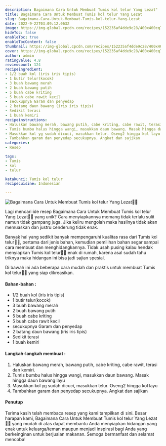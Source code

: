 ```yaml
---
description: Bagaimana Cara Untuk Membuat Tumis kol telur Yang Lezat"
title: Bagaimana Cara Untuk Membuat Tumis kol telur Yang Lezat
slug: Bagaimana-Cara-Untuk-Membuat-Tumis-kol-telur-Yang-Lezat
date: 2022-9-22T03:09:12.063Z
image: https://img-global.cpcdn.com/recipes/152235af4dde9c28/400x400cq70/photo.jpg
hideToc: false
enableToc: true
enableTocContent: false
thumbnail: https://img-global.cpcdn.com/recipes/152235af4dde9c28/400x400cq70/photo.jpg
cover: https://img-global.cpcdn.com/recipes/152235af4dde9c28/400x400cq70/photo.jpg
author: admin
ratingvalue: 4.8
reviewcount: 124
recipeingredient:
- 1/2 buah kol (iris iris tipis)
- 1 butir telur(kocok)
- 3 buah bawang merah
- 2 buah bawang putih
- 5 buah cabe kriting
- 5 buah cabe rawit kecil
- secukupnya Garam dan penyedap
- 2 batang daun bawang (iris iris tipis)
- Sedikit terasi
- 1 buah kemiri
recipeinstructions:
- Haluskan bawang merah, bawang putih, cabe kriting, cabe rawit, terasi dan kemiri.
- Tumis bumbu halus hingga wangi, masukkan daun bawang. Masak hingga daun bawang layu
- Masukkan kol yg sudah dicuci, masukkan telur. Oseng2 hingga kol layu
- Tambahkan garam dan penyedap secukupnya. Angkat dan sajikan
categories:
- Resep

tags:
- Tumis
- kol
- telur

katakunci: Tumis kol telur
recipecuisine: Indonesian

---
```


![Bagaimana Cara Untuk Membuat Tumis kol telur Yang Lezat👩‍🍳](https://img-global.cpcdn.com/recipes/152235af4dde9c28/400x400cq70/photo.jpg)

Lagi mencari ide resep Bagaimana Cara Untuk Membuat Tumis kol telur Yang Lezat👩‍🍳 yang unik? Cara menyiapkannya memang tidak terlalu sulit namun tidak gampang juga. Jika keliru mengolah maka hasilnya tidak akan memuaskan dan justru cenderung tidak enak.

Banyak hal yang sedikit banyak mempengaruhi kualitas rasa dari Tumis kol telur👩‍🍳, pertama dari jenis bahan, kemudian pemilihan bahan segar sampai cara membuat dan menghidangkannya. Tidak usah pusing kalau hendak menyiapkan Tumis kol telur👩‍🍳 enak di rumah, karena asal sudah tahu triknya maka hidangan ini bisa jadi sajian spesial.

Di bawah ini ada beberapa cara mudah dan praktis untuk membuat Tumis kol telur👩‍🍳 yang siap dikreasikan.

<!--inarticleads1-->

#### Bahan-bahan :

- 1/2 buah kol (iris iris tipis)
- 1 butir telur(kocok)
- 3 buah bawang merah
- 2 buah bawang putih
- 5 buah cabe kriting
- 5 buah cabe rawit kecil
- secukupnya Garam dan penyedap
- 2 batang daun bawang (iris iris tipis)
- Sedikit terasi
- 1 buah kemiri

<!--inarticleads2-->

#### Langkah-langkah membuat :

1. Haluskan bawang merah, bawang putih, cabe kriting, cabe rawit, terasi dan kemiri.
1. Tumis bumbu halus hingga wangi, masukkan daun bawang. Masak hingga daun bawang layu
1. Masukkan kol yg sudah dicuci, masukkan telur. Oseng2 hingga kol layu
1. Tambahkan garam dan penyedap secukupnya. Angkat dan sajikan

#### Penutup

Terima kasih telah membaca resep yang kami tampilkan di sini. Besar harapan kami, Bagaimana Cara Untuk Membuat Tumis kol telur Yang Lezat👩‍🍳 yang mudah di atas dapat membantu Anda menyiapkan hidangan yang enak untuk keluarga/teman maupun menjadi inspirasi bagi Anda yang berkeinginan untuk berjualan makanan. Semoga bermanfaat dan selamat mencoba!